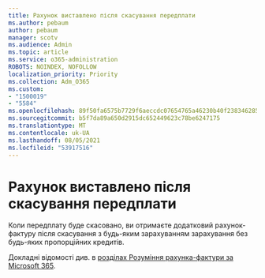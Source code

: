 ```yaml
---
title: Рахунок виставлено після скасування передплати
ms.author: pebaum
author: pebaum
manager: scotv
ms.audience: Admin
ms.topic: article
ms.service: o365-administration
ROBOTS: NOINDEX, NOFOLLOW
localization_priority: Priority
ms.collection: Adm_O365
ms.custom:
- "1500019"
- "5584"
ms.openlocfilehash: 89f50fa6575b7729f6aeccdc07654765a46230b40f238346285acfa9431138e0
ms.sourcegitcommit: b5f7da89a650d2915dc652449623c78be6247175
ms.translationtype: MT
ms.contentlocale: uk-UA
ms.lasthandoff: 08/05/2021
ms.locfileid: "53917516"
---
```

# <a name="billed-after-canceling-subscription"></a>Рахунок виставлено після скасування передплати

Коли передплату буде скасовано, ви отримаєте додатковий рахунок-фактуру після скасування з будь-яким зарахуванням зарахування без будь-яких пропорційних кредитів.

Докладні відомості див. в [розділах Розуміння рахунка-фактури за Microsoft 365](https://docs.microsoft.com/microsoft-365/commerce/billing-and-payments/understand-your-invoice2).
